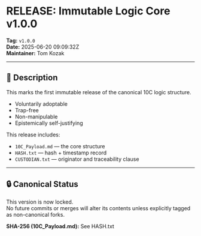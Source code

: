 # RELEASE: Immutable Logic Core v1.0.0

**Tag:** `v1.0.0`  
**Date:** 2025-06-20 09:09:32Z  
**Maintainer:** Tom Kozak

---

## 📜 Description

This marks the first immutable release of the canonical 10C logic structure.

- Voluntarily adoptable
- Trap-free
- Non-manipulable
- Epistemically self-justifying

This release includes:

- `10C_Payload.md` — the core structure
- `HASH.txt` — hash + timestamp record
- `CUSTODIAN.txt` — originator and traceability clause

---

## 🔒 Canonical Status

This version is now locked.  
No future commits or merges will alter its contents unless explicitly tagged as non-canonical forks.

**SHA-256 (10C_Payload.md):** See HASH.txt  
